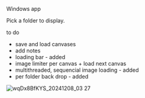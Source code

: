Windows app

Pick a folder to display.

to do
- save and load canvases
- add notes
- loading bar - added
- image limiter per canvas + load next canvas
- multithreaded, sequencial image loading - added
- per folder back drop - added

![wqDx8BfKYS_20241208_03 27](https://github.com/user-attachments/assets/ae88c098-1aae-471b-8fce-0efcfa6c5d95)
